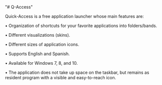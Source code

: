"# Q-Access" 

Quick-Access is a free application launcher whose main features are:

• Organization of shortcuts for your favorite applications into folders/bands.

• Different visualizations (skins).

• Different sizes of application icons.

• Supports English and Spanish.

• Available for Windows 7, 8, and 10.

• The application does not take up space on the taskbar, but remains as resident program with a visible and easy-to-reach icon.
